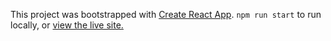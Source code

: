 This project was bootstrapped with [Create React App](https://github.com/facebook/create-react-app). `npm run start` to run locally, or [view the live site.](https://responsive-nav.firebaseapp.com/)
